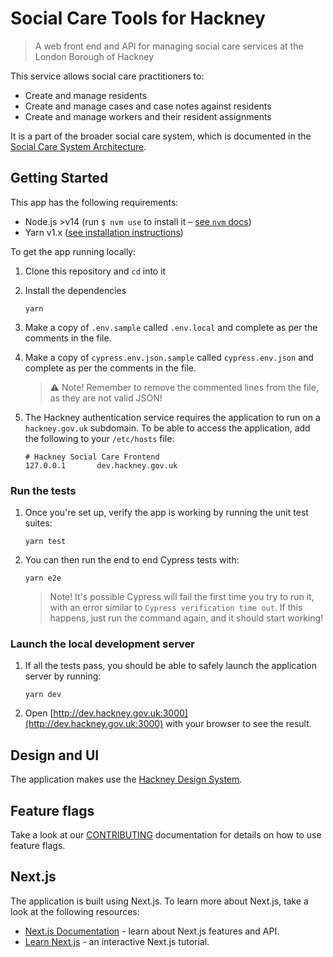 # Social Care Tools for Hackney

> A web front end and API for managing social care services at the London Borough of Hackney

This service allows social care practitioners to:

- Create and manage residents
- Create and manage cases and case notes against residents
- Create and manage workers and their resident assignments

It is a part of the broader social care system, which is documented in the [Social Care System Architecture](https://github.com/LBHackney-IT/social-care-architecture/tree/main).

## Getting Started

This app has the following requirements:

- Node.js >v14 (run `$ nvm use` to install it – [see `nvm` docs](https://github.com/nvm-sh/nvm))
- Yarn v1.x ([see installation instructions](https://classic.yarnpkg.com/en/docs/install))

To get the app running locally:

1.  Clone this repository and `cd` into it

2.  Install the dependencies

        yarn

3.  Make a copy of `.env.sample` called `.env.local` and complete as per the comments in the file.

4.  Make a copy of `cypress.env.json.sample` called `cypress.env.json` and complete as per the comments in the file.

    > ⚠️ Note! Remember to remove the commented lines from the file, as they are not valid JSON!

5.  The Hackney authentication service requires the application to run on a `hackney.gov.uk` subdomain. To be able to access the application, add the following to your `/etc/hosts` file:

        # Hackney Social Care Frontend
        127.0.0.1       dev.hackney.gov.uk

### Run the tests

1.  Once you're set up, verify the app is working by running the unit test suites:

        yarn test

2.  You can then run the end to end Cypress tests with:

        yarn e2e

    > Note! It's possible Cypress will fail the first time you try to run it, with an error similar to `Cypress verification time out`. If this happens, just run the command again, and it should start working!

### Launch the local development server

1.  If all the tests pass, you should be able to safely launch the application server by running:

        yarn dev

2.  Open [http://dev.hackney.gov.uk:3000](http://dev.hackney.gov.uk:3000) with your browser to see the result.

## Design and UI

The application makes use the [Hackney Design System](https://design-system.hackney.gov.uk/).

## Feature flags

Take a look at our [CONTRIBUTING](.github/CONTRIBUTING.md) documentation for details on how to use feature flags.

## Next.js

The application is built using Next.js. To learn more about Next.js, take a look at the following resources:

- [Next.js Documentation](https://nextjs.org/docs) - learn about Next.js features and API.
- [Learn Next.js](https://nextjs.org/learn) - an interactive Next.js tutorial.
